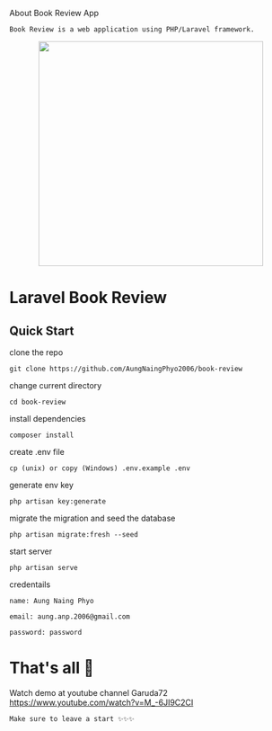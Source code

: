About Book Review App

```
Book Review is a web application using PHP/Laravel framework.
```
<p align="center"><a href="https://laravel.com" target="_blank"><img src="https://raw.githubusercontent.com/laravel/art/master/logo-lockup/5%20SVG/2%20CMYK/1%20Full%20Color/laravel-logolockup-cmyk-red.svg" width="400"></a></p>

# Laravel Book Review

## Quick Start 
clone the repo
```
git clone https://github.com/AungNaingPhyo2006/book-review
```

change current directory

```
cd book-review
```
install dependencies
```
composer install
````
create .env file
```
cp (unix) or copy (Windows) .env.example .env
```
generate env key
```
php artisan key:generate
```
migrate the migration and seed the database
```
php artisan migrate:fresh --seed
```
start server
```
php artisan serve
```
credentails
```
name: Aung Naing Phyo

email: aung.anp.2006@gmail.com

password: password
```
# That's all 💜



Watch demo at youtube channel Garuda72 https://www.youtube.com/watch?v=M_-6JI9C2CI

```
Make sure to leave a start ✨✨✨
```
